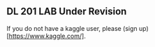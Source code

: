 ## DL 201 LAB **Under Revision**

If you do not have a kaggle user, please (sign up)[https://www.kaggle.com/].  
